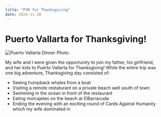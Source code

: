 ```yaml
---
title: "PVR for Thanksgiving"
date: 2024-11-30
---
```

# Puerto Vallarta for Thanksgiving!
![Puerto Vallarta Dinner Photo](/blog/assets/images/241130-pvr-dinner.jpg)

My wife and I were given the opportunity to join my father, his girlfriend, and her kids to Puerto Vallarta for Thanksgiving! While the entire trip was one big adventure, Thanksgiving day consisted of:
- Seeing humpback whales from a boat
- Visiting a remote restaturant on a private beach well south of town
- Swimming in the ocean in front of the restaurant
- Eating molcajetes on the beach at ElBarracuda
- Ending the evening with an exciting round of Cards Against Humanity which my wife dominated in